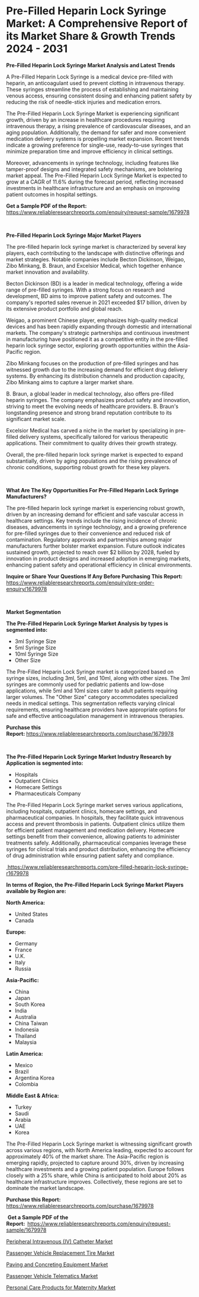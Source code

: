 <p><h1>Pre-Filled Heparin Lock Syringe Market: A Comprehensive Report of its Market Share & Growth Trends 2024 - 2031</h1></p><p><strong>Pre-Filled Heparin Lock Syringe Market Analysis and Latest Trends</strong></p>
<p><p>A Pre-Filled Heparin Lock Syringe is a medical device pre-filled with heparin, an anticoagulant used to prevent clotting in intravenous therapy. These syringes streamline the process of establishing and maintaining venous access, ensuring consistent dosing and enhancing patient safety by reducing the risk of needle-stick injuries and medication errors.</p><p>The Pre-Filled Heparin Lock Syringe Market is experiencing significant growth, driven by an increase in healthcare procedures requiring intravenous therapy, a rising prevalence of cardiovascular diseases, and an aging population. Additionally, the demand for safer and more convenient medication delivery systems is propelling market expansion. Recent trends indicate a growing preference for single-use, ready-to-use syringes that minimize preparation time and improve efficiency in clinical settings.</p><p>Moreover, advancements in syringe technology, including features like tamper-proof designs and integrated safety mechanisms, are bolstering market appeal. The Pre-Filled Heparin Lock Syringe Market is expected to grow at a CAGR of 11.6% during the forecast period, reflecting increased investments in healthcare infrastructure and an emphasis on improving patient outcomes in hospital settings.</p></p>
<p><strong>Get a Sample PDF of the Report:&nbsp;</strong> <a href="https://www.reliableresearchreports.com/enquiry/request-sample/1679978?utm_campaign=1595&utm_medium=2&utm_source=Github&utm_content=ia&utm_term=14102024&utm_id=pre-filled-heparin-lock-syringe">https://www.reliableresearchreports.com/enquiry/request-sample/1679978</a></p>
<p>&nbsp;</p>
<p><strong>Pre-Filled Heparin Lock Syringe Major Market Players</strong></p>
<p><p>The pre-filled heparin lock syringe market is characterized by several key players, each contributing to the landscape with distinctive offerings and market strategies. Notable companies include Becton Dickinson, Weigao, Zibo Minkang, B. Braun, and Excelsior Medical, which together enhance market innovation and availability.</p><p>Becton Dickinson (BD) is a leader in medical technology, offering a wide range of pre-filled syringes. With a strong focus on research and development, BD aims to improve patient safety and outcomes. The company's reported sales revenue in 2021 exceeded $17 billion, driven by its extensive product portfolio and global reach.</p><p>Weigao, a prominent Chinese player, emphasizes high-quality medical devices and has been rapidly expanding through domestic and international markets. The company's strategic partnerships and continuous investment in manufacturing have positioned it as a competitive entity in the pre-filled heparin lock syringe sector, exploring growth opportunities within the Asia-Pacific region.</p><p>Zibo Minkang focuses on the production of pre-filled syringes and has witnessed growth due to the increasing demand for efficient drug delivery systems. By enhancing its distribution channels and production capacity, Zibo Minkang aims to capture a larger market share.</p><p>B. Braun, a global leader in medical technology, also offers pre-filled heparin syringes. The company emphasizes product safety and innovation, striving to meet the evolving needs of healthcare providers. B. Braun's longstanding presence and strong brand reputation contribute to its significant market scale.</p><p>Excelsior Medical has carved a niche in the market by specializing in pre-filled delivery systems, specifically tailored for various therapeutic applications. Their commitment to quality drives their growth strategy.</p><p>Overall, the pre-filled heparin lock syringe market is expected to expand substantially, driven by aging populations and the rising prevalence of chronic conditions, supporting robust growth for these key players.</p></p>
<p>&nbsp;</p>
<p><strong>What Are The Key Opportunities For Pre-Filled Heparin Lock Syringe Manufacturers?</strong></p>
<p><p>The pre-filled heparin lock syringe market is experiencing robust growth, driven by an increasing demand for efficient and safe vascular access in healthcare settings. Key trends include the rising incidence of chronic diseases, advancements in syringe technology, and a growing preference for pre-filled syringes due to their convenience and reduced risk of contamination. Regulatory approvals and partnerships among major manufacturers further bolster market expansion. Future outlook indicates sustained growth, projected to reach over $2 billion by 2028, fueled by innovation in product designs and increased adoption in emerging markets, enhancing patient safety and operational efficiency in clinical environments.</p></p>
<p><strong>Inquire or Share Your Questions If Any Before Purchasing This Report:</strong> <a href="https://www.reliableresearchreports.com/enquiry/pre-order-enquiry/1679978?utm_campaign=1595&utm_medium=2&utm_source=Github&utm_content=ia&utm_term=14102024&utm_id=pre-filled-heparin-lock-syringe">https://www.reliableresearchreports.com/enquiry/pre-order-enquiry/1679978</a></p>
<p>&nbsp;</p>
<p><strong>Market Segmentation</strong></p>
<p><strong>The Pre-Filled Heparin Lock Syringe Market Analysis by types is segmented into:</strong></p>
<p><ul><li>3ml Syringe Size</li><li>5ml Syringe Size</li><li>10ml Syringe Size</li><li>Other Size</li></ul></p>
<p><p>The Pre-Filled Heparin Lock Syringe market is categorized based on syringe sizes, including 3ml, 5ml, and 10ml, along with other sizes. The 3ml syringes are commonly used for pediatric patients and low-dose applications, while 5ml and 10ml sizes cater to adult patients requiring larger volumes. The "Other Size" category accommodates specialized needs in medical settings. This segmentation reflects varying clinical requirements, ensuring healthcare providers have appropriate options for safe and effective anticoagulation management in intravenous therapies.</p></p>
<p><strong>Purchase this Report:&nbsp;</strong><a href="https://www.reliableresearchreports.com/purchase/1679978?utm_campaign=1595&utm_medium=2&utm_source=Github&utm_content=ia&utm_term=14102024&utm_id=pre-filled-heparin-lock-syringe">https://www.reliableresearchreports.com/purchase/1679978</a></p>
<p>&nbsp;</p>
<p><strong>The Pre-Filled Heparin Lock Syringe Market Industry Research by Application is segmented into:</strong></p>
<p><ul><li>Hospitals</li><li>Outpatient Clinics</li><li>Homecare Settings</li><li>Pharmaceuticals Company</li></ul></p>
<p><p>The Pre-Filled Heparin Lock Syringe market serves various applications, including hospitals, outpatient clinics, homecare settings, and pharmaceutical companies. In hospitals, they facilitate quick intravenous access and prevent thrombosis in patients. Outpatient clinics utilize them for efficient patient management and medication delivery. Homecare settings benefit from their convenience, allowing patients to administer treatments safely. Additionally, pharmaceutical companies leverage these syringes for clinical trials and product distribution, enhancing the efficiency of drug administration while ensuring patient safety and compliance.</p></p>
<p><a href="https://www.reliableresearchreports.com/pre-filled-heparin-lock-syringe-r1679978?utm_campaign=1595&utm_medium=2&utm_source=Github&utm_content=ia&utm_term=14102024&utm_id=pre-filled-heparin-lock-syringe">&nbsp;https://www.reliableresearchreports.com/pre-filled-heparin-lock-syringe-r1679978</a></p>
<p><strong>In terms of Region, the Pre-Filled Heparin Lock Syringe Market Players available by Region are:</strong></p>
<p>
    <p> <strong> North America: </strong>
        <ul>
            <li>United States</li>
            <li>Canada</li>
        </ul>
        </p> 
    <p> <strong> Europe: </strong>
        <ul>
            <li>Germany</li>
            <li>France</li>
            <li>U.K.</li>
            <li>Italy</li>
            <li>Russia</li>
        </ul>
        </p> 
    <p> <strong> Asia-Pacific: </strong>
        <ul>
            <li>China</li>
            <li>Japan</li>
            <li>South Korea</li>
            <li>India</li>
            <li>Australia</li>
            <li>China Taiwan</li>
            <li>Indonesia</li>
            <li>Thailand</li>
            <li>Malaysia</li>
        </ul>
        </p> 
    <p> <strong> Latin America: </strong>
        <ul>
            <li>Mexico</li>
            <li>Brazil</li>
            <li>Argentina Korea</li>
            <li>Colombia</li>
        </ul>
        </p> 
    <p> <strong> Middle East & Africa: </strong>
        <ul>
            <li>Turkey</li>
            <li>Saudi</li>
            <li>Arabia</li>
            <li>UAE</li>
            <li>Korea</li>
        </ul>
    </p>
    </p>
<p><p>The Pre-Filled Heparin Lock Syringe market is witnessing significant growth across various regions, with North America leading, expected to account for approximately 40% of the market share. The Asia-Pacific region is emerging rapidly, projected to capture around 30%, driven by increasing healthcare investments and a growing patient population. Europe follows closely with a 25% share, while China is anticipated to hold about 20% as healthcare infrastructure improves. Collectively, these regions are set to dominate the market landscape.</p></p>
<p><strong>Purchase this Report: </strong><a href="https://www.reliableresearchreports.com/purchase/1679978?utm_campaign=1595&utm_medium=2&utm_source=Github&utm_content=ia&utm_term=14102024&utm_id=pre-filled-heparin-lock-syringe">https://www.reliableresearchreports.com/purchase/1679978</a></p>
<p>&nbsp;<strong>Get a Sample PDF of the Report:&nbsp;&nbsp;</strong><a href="https://www.reliableresearchreports.com/enquiry/request-sample/1679978?utm_campaign=1595&utm_medium=2&utm_source=Github&utm_content=ia&utm_term=14102024&utm_id=pre-filled-heparin-lock-syringe">https://www.reliableresearchreports.com/enquiry/request-sample/1679978</a></p>
<p><strong></strong></p>
<p><p><a href="https://www.linkedin.com/pulse/peripheral-intravenous-iv-catheter-market-research-report-exploring-cpupf?utm_campaign=1595&utm_medium=2&utm_source=Github&utm_content=ia&utm_term=14102024&utm_id=pre-filled-heparin-lock-syringe">Peripheral Intravenous (IV) Catheter Market</a></p><p><a href="https://www.linkedin.com/pulse/consumer-behavior-shifts-passenger-vehicle-replacement-4yocf?utm_campaign=1595&utm_medium=2&utm_source=Github&utm_content=ia&utm_term=14102024&utm_id=pre-filled-heparin-lock-syringe">Passenger Vehicle Replacement Tire Market</a></p><p><a href="https://www.linkedin.com/pulse/emerging-trends-paving-concreting-equipment-market-global-outlook-h2e0f?utm_campaign=1595&utm_medium=2&utm_source=Github&utm_content=ia&utm_term=14102024&utm_id=pre-filled-heparin-lock-syringe">Paving and Concreting Equipment Market</a></p><p><a href="https://www.linkedin.com/pulse/passenger-vehicle-telematics-landscape-product-spectrum-market-c97zf?utm_campaign=1595&utm_medium=2&utm_source=Github&utm_content=ia&utm_term=14102024&utm_id=pre-filled-heparin-lock-syringe">Passenger Vehicle Telematics Market</a></p><p><a href="https://www.linkedin.com/pulse/personal-care-products-maternity-momentum-charting-78-cagr-path-3okxf?utm_campaign=1595&utm_medium=2&utm_source=Github&utm_content=ia&utm_term=14102024&utm_id=pre-filled-heparin-lock-syringe">Personal Care Products for Maternity Market</a></p></p>